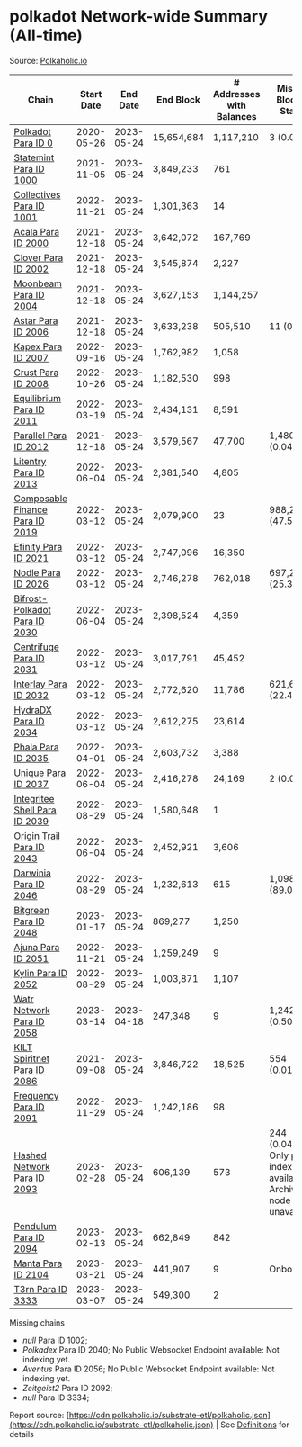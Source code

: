 # polkadot Network-wide Summary (All-time)

Source: [Polkaholic.io](https://polkaholic.io)


| Chain            | Start Date | End Date | End Block | # Addresses with Balances | Missing Blocks / Status |
| ---------------- | ---------- | ---------| --------- | ------------------------- | ----------------------- |
| [Polkadot Para ID 0](/polkadot/0-polkadot) | 2020-05-26 | 2023-05-24 | 15,654,684 |  1,117,210 | 3 (0.00%)  |
| [Statemint Para ID 1000](/polkadot/1000-statemint) | 2021-11-05 | 2023-05-24 | 3,849,233 |  761 |    |
| [Collectives Para ID 1001](/polkadot/1001-collectives) | 2022-11-21 | 2023-05-24 | 1,301,363 |  14 |    |
| [Acala Para ID 2000](/polkadot/2000-acala) | 2021-12-18 | 2023-05-24 | 3,642,072 |  167,769 |    |
| [Clover Para ID 2002](/polkadot/2002-clover) | 2021-12-18 | 2023-05-24 | 3,545,874 |  2,227 |    |
| [Moonbeam Para ID 2004](/polkadot/2004-moonbeam) | 2021-12-18 | 2023-05-24 | 3,627,153 |  1,144,257 |    |
| [Astar Para ID 2006](/polkadot/2006-astar) | 2021-12-18 | 2023-05-24 | 3,633,238 |  505,510 | 11 (0.00%)  |
| [Kapex Para ID 2007](/polkadot/2007-kapex) | 2022-09-16 | 2023-05-24 | 1,762,982 |  1,058 |    |
| [Crust Para ID 2008](/polkadot/2008-crust) | 2022-10-26 | 2023-05-24 | 1,182,530 |  998 |    |
| [Equilibrium Para ID 2011](/polkadot/2011-equilibrium) | 2022-03-19 | 2023-05-24 | 2,434,131 |  8,591 |    |
| [Parallel Para ID 2012](/polkadot/2012-parallel) | 2021-12-18 | 2023-05-24 | 3,579,567 |  47,700 | 1,480 (0.04%)  |
| [Litentry Para ID 2013](/polkadot/2013-litentry) | 2022-06-04 | 2023-05-24 | 2,381,540 |  4,805 |    |
| [Composable Finance Para ID 2019](/polkadot/2019-composable) | 2022-03-12 | 2023-05-24 | 2,079,900 |  23 | 988,228 (47.51%)  |
| [Efinity Para ID 2021](/polkadot/2021-efinity) | 2022-03-12 | 2023-05-24 | 2,747,096 |  16,350 |    |
| [Nodle Para ID 2026](/polkadot/2026-nodle) | 2022-03-12 | 2023-05-24 | 2,746,278 |  762,018 | 697,249 (25.39%)  |
| [Bifrost-Polkadot Para ID 2030](/polkadot/2030-bifrost-dot) | 2022-06-04 | 2023-05-24 | 2,398,524 |  4,359 |    |
| [Centrifuge Para ID 2031](/polkadot/2031-centrifuge) | 2022-03-12 | 2023-05-24 | 3,017,791 |  45,452 |    |
| [Interlay Para ID 2032](/polkadot/2032-interlay) | 2022-03-12 | 2023-05-24 | 2,772,620 |  11,786 | 621,626 (22.42%)  |
| [HydraDX Para ID 2034](/polkadot/2034-hydradx) | 2022-03-12 | 2023-05-24 | 2,612,275 |  23,614 |    |
| [Phala Para ID 2035](/polkadot/2035-phala) | 2022-04-01 | 2023-05-24 | 2,603,732 |  3,388 |    |
| [Unique Para ID 2037](/polkadot/2037-unique) | 2022-06-04 | 2023-05-24 | 2,416,278 |  24,169 | 2 (0.00%)  |
| [Integritee Shell Para ID 2039](/polkadot/2039-integritee-shell) | 2022-08-29 | 2023-05-24 | 1,580,648 |  1 |    |
| [Origin Trail Para ID 2043](/polkadot/2043-origintrail) | 2022-06-04 | 2023-05-24 | 2,452,921 |  3,606 |    |
| [Darwinia Para ID 2046](/polkadot/2046-darwinia) | 2022-08-29 | 2023-05-24 | 1,232,613 |  615 | 1,098,047 (89.08%)  |
| [Bitgreen Para ID 2048](/polkadot/2048-bitgreen) | 2023-01-17 | 2023-05-24 | 869,277 |  1,250 |    |
| [Ajuna Para ID 2051](/polkadot/2051-ajuna) | 2022-11-21 | 2023-05-24 | 1,259,249 |  9 |    |
| [Kylin Para ID 2052](/polkadot/2052-kylin) | 2022-08-29 | 2023-05-24 | 1,003,871 |  1,107 |    |
| [Watr Network Para ID 2058](/polkadot/2058-watr) | 2023-03-14 | 2023-04-18 | 247,348 |  9 | 1,242 (0.50%)  |
| [KILT Spiritnet Para ID 2086](/polkadot/2086-kilt) | 2021-09-08 | 2023-05-24 | 3,846,722 |  18,525 | 554 (0.01%)  |
| [Frequency Para ID 2091](/polkadot/2091-frequency) | 2022-11-29 | 2023-05-24 | 1,242,186 |  98 |    |
| [Hashed Network Para ID 2093](/polkadot/2093-hashed) | 2023-02-28 | 2023-05-24 | 606,139 |  573 | 244 (0.04%) Only partial index available: Archive node unavailable |
| [Pendulum Para ID 2094](/polkadot/2094-pendulum) | 2023-02-13 | 2023-05-24 | 662,849 |  842 |    |
| [Manta Para ID 2104](/polkadot/2104-manta) | 2023-03-21 | 2023-05-24 | 441,907 |  9 |   Onboarding |
| [T3rn Para ID 3333](/polkadot/3333-t3rn) | 2023-03-07 | 2023-05-24 | 549,300 |  2 |    |

Missing chains


* *null* Para ID 1002; 
* *Polkadex* Para ID 2040; No Public Websocket Endpoint available: Not indexing yet.
* *Aventus* Para ID 2056; No Public Websocket Endpoint available: Not indexing yet.
* *Zeitgeist2* Para ID 2092; 
* *null* Para ID 3334; 

Report source: [https://cdn.polkaholic.io/substrate-etl/polkaholic.json](https://cdn.polkaholic.io/substrate-etl/polkaholic.json) | See [Definitions](/DEFINITIONS.md) for details
